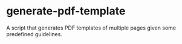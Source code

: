 # generate-pdf-template

A script that generates PDF templates of multiple pages given some predefined guidelines.
